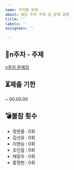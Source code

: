 ```yaml
---
name: 주차별 문제
about: 해당 주차 주제 및 문제 설명
title: ''
labels: ''
assignees: ''

---
```


## 📆n주차 - 주제
[n주차 문제집](https://www.acmicpc.net/group/workbook/view/18220/73804)
<br>
## ⏳제출 기한
~ 00.00.00
<br>
## 💣불참 횟수
- 정한울 : 0회
- 김선유 : 0회
- 이현승 : 0회
- 조인흠 : 0회
- 채장우 : 0회
- 황정현 : 0회
<br>
